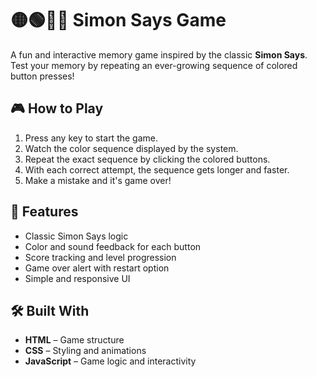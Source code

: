 # 🟡🟢🔴🔵 Simon Says Game

A fun and interactive memory game inspired by the classic **Simon Says**. Test your memory by repeating an ever-growing sequence of colored button presses!

## 🎮 How to Play

1. Press any key to start the game.
2. Watch the color sequence displayed by the system.
3. Repeat the exact sequence by clicking the colored buttons.
4. With each correct attempt, the sequence gets longer and faster.
5. Make a mistake and it's game over!

## 🧠 Features

- Classic Simon Says logic
- Color and sound feedback for each button
- Score tracking and level progression
- Game over alert with restart option
- Simple and responsive UI

## 🛠️ Built With

- **HTML** – Game structure
- **CSS** – Styling and animations
- **JavaScript** – Game logic and interactivity

